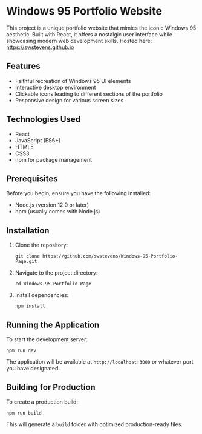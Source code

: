 # Windows 95 Portfolio Website

This project is a unique portfolio website that mimics the iconic Windows 95 aesthetic. Built with React, it offers a nostalgic user interface while showcasing modern web development skills. Hosted here:
https://swstevens.github.io

## Features

- Faithful recreation of Windows 95 UI elements
- Interactive desktop environment
- Clickable icons leading to different sections of the portfolio
- Responsive design for various screen sizes

## Technologies Used

- React
- JavaScript (ES6+)
- HTML5
- CSS3
- npm for package management

## Prerequisites

Before you begin, ensure you have the following installed:
- Node.js (version 12.0 or later)
- npm (usually comes with Node.js)

## Installation

1. Clone the repository:
   ```
   git clone https://github.com/swstevens/Windows-95-Portfolio-Page.git
   ```
2. Navigate to the project directory:
   ```
   cd Windows-95-Portfolio-Page
   ```
3. Install dependencies:
   ```
   npm install
   ```

## Running the Application

To start the development server:

```
npm run dev
```

The application will be available at `http://localhost:3000` or whatever port you have designated.

## Building for Production

To create a production build:

```
npm run build
```

This will generate a `build` folder with optimized production-ready files.
